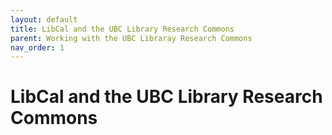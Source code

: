 ```yaml
---
layout: default
title: LibCal and the UBC Library Research Commons
parent: Working with the UBC Libraray Research Commons
nav_order: 1
---
```

# LibCal and the UBC Library Research Commons
